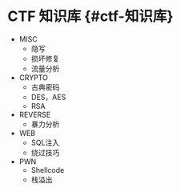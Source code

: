 #  CTF 知识库 {#ctf-知识库}

* MISC
  * 隐写
  * 损坏修复
  * 流量分析
* CRYPTO
  * 古典密码
  * DES，AES
  * RSA
* REVERSE
  * 暴力分析
* WEB
  * SQL注入
  * 绕过技巧
* PWN
  * Shellcode
  * 栈溢出



